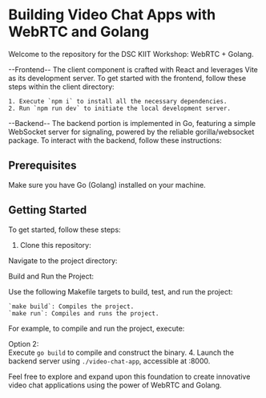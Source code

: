 # Building Video Chat Apps with WebRTC and Golang

Welcome to the repository for the DSC KIIT Workshop: WebRTC + Golang.

--Frontend--
The client component is crafted with React and leverages Vite as its development server. To get started with the frontend, follow these steps within the client directory:

    1. Execute `npm i` to install all the necessary dependencies.
    2. Run `npm run dev` to initiate the local development server.

--Backend--
The backend portion is implemented in Go, featuring a simple WebSocket server for signaling, powered by the reliable gorilla/websocket package. To interact with the backend, follow these instructions:

## Prerequisites

Make sure you have Go (Golang) installed on your machine.

## Getting Started

To get started, follow these steps:

1. Clone this repository:

Navigate to the project directory:

Build and Run the Project:

Use the following Makefile targets to build, test, and run the project:

    `make build`: Compiles the project.
    `make run`: Compiles and runs the project.

For example, to compile and run the project, execute:

Option 2:  
 Execute `go build` to compile and construct the binary. 4. Launch the backend server using `./video-chat-app`, accessible at :8000.

Feel free to explore and expand upon this foundation to create innovative video chat applications using the power of WebRTC and Golang.

